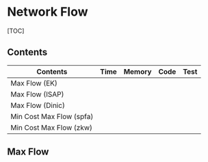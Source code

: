 # Network Flow



[TOC]



## Contents

| Contents                 | Time | Memory | Code | Test |
| ------------------------ | ---- | ------ | ---- | ---- |
| Max Flow (EK)            |      |        |      |      |
| Max Flow (ISAP)          |      |        |      |      |
| Max Flow (Dinic)         |      |        |      |      |
| Min Cost Max Flow (spfa) |      |        |      |      |
| Min Cost Max Flow (zkw)  |      |        |      |      |



## Max Flow

